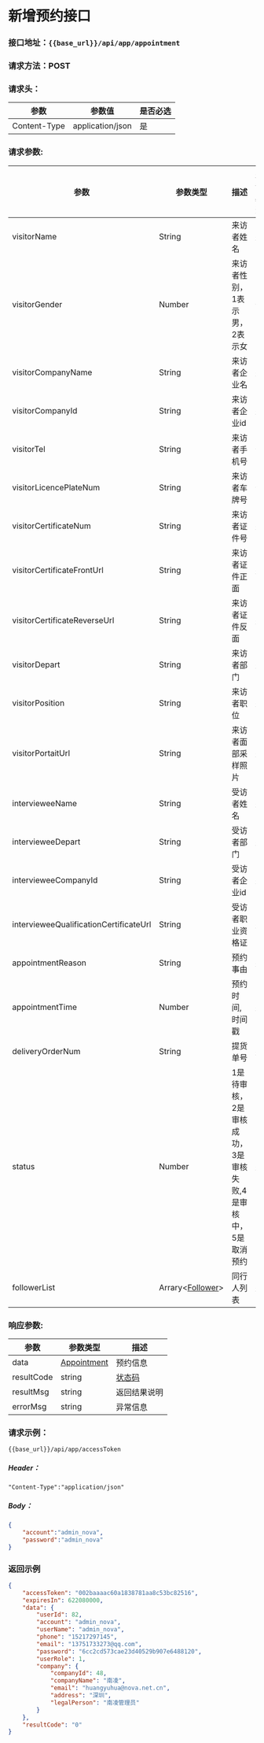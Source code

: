 # 新增预约接口

### 接口地址：`{{base_url}}/api/app/appointment`

### 请求方法：POST

### 请求头：

| 参数 | 参数值 | 是否必选 |
| --- | --- | --- |
| Content-Type | application/json | 是 |

### 请求参数:

| 参数 | 参数类型 | 描述 | 是否必选 |
| --- | --- | --- | --- |
| visitorName | String | 来访者姓名 | 是|
| visitorGender | Number | 来访者性别，1表示男，2表示女 |否|
| visitorCompanyName | String | 来访者企业名 |是|
| visitorCompanyId | String | 来访者企业id |是|
| visitorTel | String | 来访者手机号 |否|
| visitorLicencePlateNum | String | 来访者车牌号 |否|
| visitorCertificateNum| String | 来访者证件号 |是|
| visitorCertificateFrontUrl| String | 来访者证件正面 |是|
| visitorCertificateReverseUrl| String | 来访者证件反面 |是|
| visitorDepart | String | 来访者部门 |是|
| visitorPosition | String | 来访者职位 |是|
| visitorPortaitUrl | String | 来访者面部采样照片 |是|
| intervieweeName | String | 受访者姓名 |是|
| intervieweeDepart | String | 受访者部门 |是|
| intervieweeCompanyId | String | 受访者企业id |是|
| intervieweeQualificationCertificateUrl| String | 受访者职业资格证  |是|
| appointmentReason | String | 预约事由 |是|
| appointmentTime | Number | 预约时间,时间戳 |是|
| deliveryOrderNum | String | 提货单号 |是|
| status | Number | 1是待审核，2是审核成功，3是审核失败,4是审核中，5是取消预约 |是|
| followerList | Arrary&lt;[Follower](/data-struct/data-struct.md#follower参数说明)&gt; | 同行人列表 |是|


### 响应参数:

| 参数 | 参数类型 | 描述 |
| --- | --- | --- |
| data | [Appointment](/data-struct/data-struct.md/#appointment参数说明) | 预约信息 |
| resultCode | string | [状态码](/data-struct/code.md) |
| resultMsg | string | 返回结果说明 |
| errorMsg | string | 异常信息 |

### 请求示例：

```
{{base_url}}/api/app/accessToken
```

##### Header：

```
"Content-Type":"application/json"
```

##### Body：

```json
{
    "account":"admin_nova",
    "password":"admin_nova"
}
```

### 返回示例

```json
{
    "accessToken": "002baaaac60a1838781aa8c53bc82516",
    "expiresIn": 622080000,
    "data": {
        "userId": 82,
        "account": "admin_nova",
        "userName": "admin_nova",
        "phone": "15217297145",
        "email": "13751733273@qq.com",
        "password": "6cc2cd573cae23d40529b907e6488120",
        "userRole": 1,
        "company": {
            "companyId": 48,
            "companyName": "南凌",
            "email": "huangyuhua@nova.net.cn",
            "address": "深圳",
            "legalPerson": "南凌管理员"
        }
    },
    "resultCode": "0"
}
```



